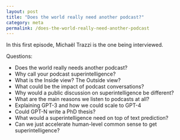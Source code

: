```yaml
---
layout: post
title: "Does the world really need another podcast?"
category: meta
permalink: /does-the-world-really-need-another-podcast
---
```


In this first episode, Michaël Trazzi is the one being interviewed.

Questions:
- Does the world really needs another podcast?
- Why call your podcast superintelligence?
- What is the Inside view? The Outside view?
- What could be the impact of podcast conversations?
- Why would a public discussion on superintelligence be different?
- What are the main reasons we listen to podcasts at all?
- Explaining GPT-3 and how we could scale to GPT-4
- Could GPT-N write a PhD thesis?
- What would a superintelligence need on top of text prediction?
- Can we just accelerate human-level common sense to get superintelligence?